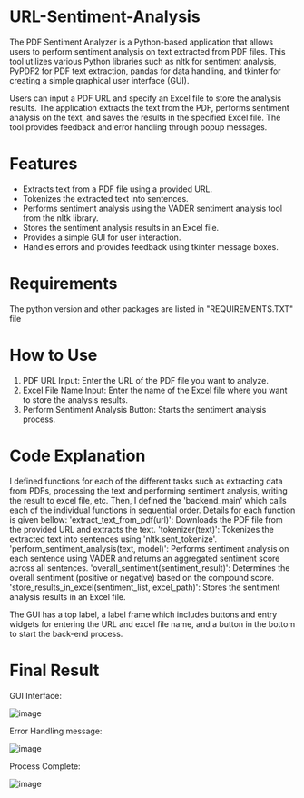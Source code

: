# URL-Sentiment-Analysis
The PDF Sentiment Analyzer is a Python-based application that allows users to perform sentiment analysis on text extracted from PDF files. This tool utilizes various Python libraries such as nltk for sentiment analysis, PyPDF2 for PDF text extraction, pandas for data handling, and tkinter for creating a simple graphical user interface (GUI).

Users can input a PDF URL and specify an Excel file to store the analysis results. The application extracts the text from the PDF, performs sentiment analysis on the text, and saves the results in the specified Excel file. The tool provides feedback and error handling through popup messages.

# Features
- Extracts text from a PDF file using a provided URL.
- Tokenizes the extracted text into sentences.
- Performs sentiment analysis using the VADER sentiment analysis tool from the nltk library.
- Stores the sentiment analysis results in an Excel file.
- Provides a simple GUI for user interaction.
- Handles errors and provides feedback using tkinter message boxes.

# Requirements
The python version and other packages are listed in "REQUIREMENTS.TXT" file

# How to Use
1. PDF URL Input: Enter the URL of the PDF file you want to analyze.
2. Excel File Name Input: Enter the name of the Excel file where you want to store the analysis results.
3. Perform Sentiment Analysis Button: Starts the sentiment analysis process.

# Code Explanation
I defined functions for each of the different tasks such as extracting data from PDFs, processing the text and performing sentiment analysis, writing the result to excel file, etc. Then, I defined the 'backend_main' which calls each of the individual functions in sequential order. Details for each function is given bellow:
'extract_text_from_pdf(url)': Downloads the PDF file from the provided URL and extracts the text.
'tokenizer(text)': Tokenizes the extracted text into sentences using 'nltk.sent_tokenize'.
'perform_sentiment_analysis(text, model)': Performs sentiment analysis on each sentence using VADER and returns an aggregated sentiment score across all sentences.
'overall_sentiment(sentiment_result)': Determines the overall sentiment (positive or negative) based on the compound score.
'store_results_in_excel(sentiment_list, excel_path)': Stores the sentiment analysis results in an Excel file.

The GUI has a top label, a label frame which includes buttons and entry widgets for entering the URL and excel file name, and a button in the bottom to start the back-end process. 
# Final Result

GUI Interface:

![image](https://github.com/user-attachments/assets/194b3050-c226-4687-a8d9-be4d63543b71)

Error Handling message:

![image](https://github.com/user-attachments/assets/02b071ef-b968-41b6-a51e-3ee004e1fd5b)

Process Complete:

![image](https://github.com/user-attachments/assets/44f047f9-99e8-427d-b606-826c7a30a1c1)
